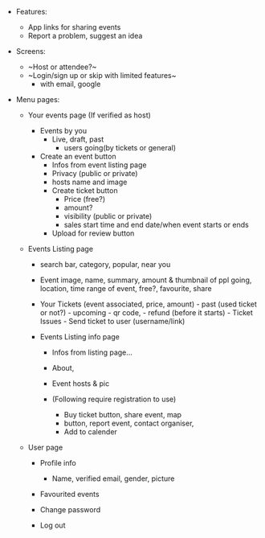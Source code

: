 - Features:
    - App links for sharing events
    - Report a problem, suggest an idea

- Screens:
    - ~Host or attendee?~
    - ~Login/sign up or skip with limited features~
        - with email, google
- Menu pages:
    - Your events page (If verified as host)
        - Events by you
            - Live, draft, past
                - users going(by tickets or general)
        - Create an event button
            - Infos from event listing page
            - Privacy (public or private)
            - hosts name and image
            - Create ticket button
                - Price (free?)
                - amount?
                - visibility (public or private)
                - sales start time and end date/when
                event starts or ends
            - Upload for review button

    - Events Listing page
        - search bar, category, popular, near you
        - Event image, name, summary, amount & thumbnail of ppl going, location, time range of event, free?, favourite, share

        - Your Tickets (event associated, price, amount)
                - past (used ticket or not?)
                - upcoming
                    - qr code,
                    - refund (before it starts)
                - Ticket Issues
                - Send ticket to user (username/link)

        - Events Listing info page
            - Infos from listing page...
            - About,
            - Event hosts & pic

            - (Following require registration to use)
                - Buy ticket button, share event, map
                - button, report event, contact organiser,
                - Add to calender

    - User page
        - Profile info
            - Name, verified email, gender, picture

        - Favourited events

        - Change password
        - Log out
